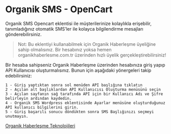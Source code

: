 # Organik SMS  - OpenCart

Organik SMS Opencart eklentisi ile müşterilerinize kolaylıkla erişebilir, tanımladığınız otomatik SMS’ler ile kolayca bilgilendirme mesajları gönderebilirsiniz. 

> Not: Bu eklentiyi kullanabilmek için Organik Haberleşme üyeliğine sahip olmalısınız. Bir hesabınız yoksa hemen organikhaberlesme.com.tr üzerinden hızlı üyelik gerçekleştirebilirsiniz! 

 Bir hesaba sahipseniz Organik Haberleşme üzerinden hesabınıza giriş yapıp API Kullanıcısı oluşturmalısınız. Bunun için aşağıdaki yönergeleri takip edebilirsiniz:
 
    1 - Giriş yaptıktan sonra sol menüden API başlığına tıklatın
    2 - Açılan alt başlıklardan API Kullanıcısı Oluşturma menüsünü seçin
    3 - Açılan sayfanın sağ tarafında API için bir Kullanıcı Adı ve Şifre belirleyin ardından kaydedin.
    4 - Organik SMS Wordpress eklentisinde Ayarlar menüsüne oluşturduğunuz API kullanıcı bilgilerini girin.
    5 - Giriş başarılı sonucu döndükten sonra SMS Başlığınızı seçmeyi unutmayın.

[Organik Haberleşme Teknolojileri](https://www.organikhaberlesme.com.tr)
